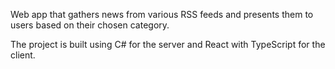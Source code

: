 
Web app that gathers news from various RSS feeds and presents them to users based on their chosen category.

The project is built using C# for the server and React with TypeScript for the client.
